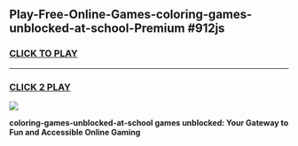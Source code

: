 
## Play-Free-Online-Games-coloring-games-unblocked-at-school-Premium #912js
<h3>
<a href="https://premium.freeplayer.one?title=coloring-games-unblocked-at-school&ref=8M">CLICK TO PLAY</a></h3>
<hr>

<h3>
<a href="https://premium.freeplayer.one?title=coloring-games-unblocked-at-school&ref=8M">CLICK 2 PLAY</a>
  
</h3>

<a href="https://premium.freeplayer.one?title=coloring-games-unblocked-at-school&ref=8M"><img src="https://clearcache.store/games.png"></a>


**coloring-games-unblocked-at-school games unblocked: Your Gateway to Fun and Accessible Online Gaming**
